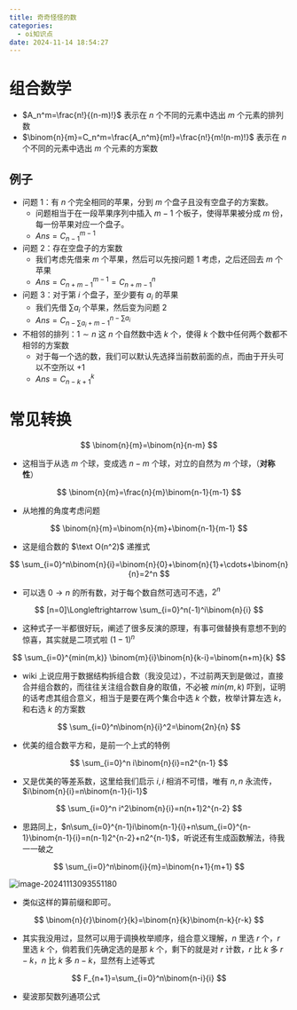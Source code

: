 ```yaml
---
title: 奇奇怪怪的数
categories:
  - oi知识点
date: 2024-11-14 18:54:27
---
```


# 组合数学

- $A_n^m=\frac{n!}{(n-m)!}$ 表示在 $n$ 个不同的元素中选出 $m$ 个元素的排列数
- $\binom{n}{m}=C_n^m=\frac{A_n^m}{m!}=\frac{n!}{m!(n-m)!}$ 表示在 $n$ 个不同的元素中选出 $m$ 个元素的方案数

## 例子
- 问题 $1$：有 $n$ 个完全相同的苹果，分到 $m$ 个盘子且没有空盘子的方案数。
	- 问题相当于在一段苹果序列中插入 $m-1$ 个板子，使得苹果被分成 $m$ 份，每一份苹果对应一个盘子。
	- $Ans=C_{n-1}^{m-1}$
- 问题 $2$：存在空盘子的方案数
	- 我们考虑先借来 $m$ 个苹果，然后可以先按问题 $1$ 考虑，之后还回去 $m$ 个苹果
	- $Ans=C_{n+m-1}^{m-1}=C_{n+m-1}^n$
- 问题 $3$：对于第 $i$ 个盘子，至少要有 $a_i$ 的苹果
	- 我们先借 $\sum a_i$ 个苹果，然后变为问题 $2$
	- $Ans=C_{n-\sum a_i+m-1}^{n-\sum a_i}$
- 不相邻的排列：$1 \sim n$ 这 $n$ 个自然数中选 $k$ 个，使得 $k$ 个数中任何两个数都不相邻的方案数
	- 对于每一个选的数，我们可以默认先选择当前数前面的点，而由于开头可以不空所以 $+1$
	- $Ans=C_{n-k+1}^k$

# 常见转换

$$
\binom{n}{m}=\binom{n}{n-m}
$$

- 这相当于从选 $m$ 个球，变成选 $n-m$ 个球，对立的自然为 $m$ 个球，（**对称性**）

$$
\binom{n}{m}=\frac{n}{m}\binom{n-1}{m-1}
$$

- 从地推的角度考虑问题

$$
\binom{n}{m}=\binom{n}{m}+\binom{n-1}{m-1}
$$

- 这是组合数的 $\text O(n^2)$ 递推式

$$
\sum_{i=0}^n\binom{n}{i}=\binom{n}{0}+\binom{n}{1}+\cdots+\binom{n}{n}=2^n
$$

- 可以选 $0\to n$ 的所有数，对于每个数自然可选可不选，$2^n$

$$
[n=0]\Longleftrightarrow \sum_{i=0}^n(-1)^i\binom{n}{i}
$$

- 这种式子一半都很好玩，阐述了很多反演的原理，有事可做替换有意想不到的惊喜，其实就是二项式啦 $(1-1)^n$

$$
\sum_{i=0}^{min(m,k)} \binom{m}{i}\binom{n}{k-i}=\binom{n+m}{k}
$$

- wiki 上说应用于数据结构拆组合数（我没见过），不过前两天到是做过，直接合并组合数的，而往往关注组合数自身的取值，不必被 $min(m,k)$ 吓到，证明的话考虑其组合意义，相当于是要在两个集合中选 $k$ 个数，枚举计算左选 $k$，和右选 $k$ 的方案数

$$
\sum_{i=0}^n\binom{n}{i}^2=\binom{2n}{n}
$$

- 优美的组合数平方和，是前一个上式的特例

$$
\sum_{i=0}^n i\binom{n}{i}=n2^{n-1}
$$

- 又是优美的等差系数，这里给我们启示 $i,i$ 相消不可惜，唯有 $n,n$ 永流传，$i\binom{n}{i}=n\binom{n-1}{i-1}$

$$
\sum_{i=0}^n i^2\binom{n}{i}=n(n+1)2^{n-2}
$$

- 思路同上，$n\sum_{i=0}^{n-1}i\binom{n-1}{i}+n\sum_{i=0}^{n-1}\binom{n-1}{i}=n(n-1)2^{n-2}+n2^{n-1}$，听说还有生成函数解法，待我一一破之

$$
\sum_{i=0}^n\binom{i}{m}=\binom{n+1}{m+1}
$$

![image-20241113093551180](https://image-1311841823.cos.ap-beijing.myqcloud.com/blog/image-20241113093551180.png)

- 类似这样的算前缀和即可。

$$
\binom{n}{r}\binom{r}{k}=\binom{n}{k}\binom{n-k}{r-k}
$$

- 其实我没用过，显然可以用于调换枚举顺序，组合意义理解，$n$ 里选 $r$ 个，$r$ 里选 $k$ 个，倘若我们先确定选的是那 $k$ 个，剩下的就是对 $r$ 计数，$r$ 比 $k$ 多 $r-k$，$n$ 比 $k$ 多 $n-k$，显然有上述等式

$$
F_{n+1}=\sum_{i=0}^n\binom{n-i}{i}
$$

- 斐波那契数列通项公式
